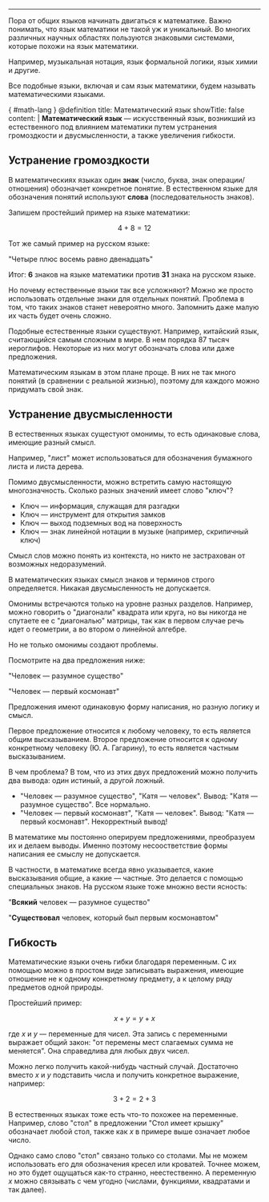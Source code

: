 
---

Пора от общих языков начинать двигаться к математике. Важно понимать, что язык математики не такой уж и уникальный. Во многих различных научных областях пользуются знаковыми системами, которые похожи на язык математики.

Например, музыкальная нотация, язык формальной логики, язык химии и другие.

Все подобные языки, включая и сам язык математики, будем называть математическими языками.

{ #math-lang }
@definition
    title: Математический язык
    showTitle: false
    content: |
        **Математический язык** — искусственный язык, возникший из естественного под влиянием математики путем устранения громоздкости и двусмысленности, а также увеличения гибкости.

## Устранение громоздкости

В математическиях языках один **знак** (число, буква, знак операции/отношения) обозначает конкретное понятие. В естественном языке для обозначения понятий используют **слова** (последовательность знаков).

Запишем простейший пример на языке математики:

$$ 4 + 8 = 12 $$

Тот же самый пример на русском языке:

"Четыре плюс восемь равно двенадцать"

Итог: **6** знаков на языке математики против **31** знака на русском языке.

Но почему естественные языки так все усложняют? Можно же просто использовать отдельные знаки для отдельных понятий. Проблема в том, что таких знаков станет невероятно много. Запомнить даже малую их часть будет очень сложно.

Подобные естественные языки существуют. Например, китайский язык, считающийся самым сложным в мире. В нем порядка 87 тысяч иероглифов. Некоторые из них могут обозначать слова или даже предложения.

Математическим языкам в этом плане проще. В них не так много понятий (в сравнении с реальной жизнью), поэтому для каждого можно придумать свой знак.

## Устранение двусмысленности

В естественных языках сущестуют омонимы, то есть одинаковые слова, имеющие разный смысл.

Например, "лист" может использоваться для обозначения бумажного листа и листа дерева.

Помимо двусмысленности, можно встретить самую настоящую многозначность. Сколько разных значений имеет слово "ключ"?

* Ключ — информация, служащая для разгадки
* Ключ — инструмент для открытия замков
* Ключ — выход подземных вод на поверхность
* Ключ — знак линейной нотации в музыке (например, скрипичный ключ)

Смысл слов можно понять из контекста, но никто не застрахован от возможных недоразумений.

В математических языках смысл знаков и терминов строго определяется. Никакая двусмысленность не допускается.

Омонимы встречаются только на уровне разных разделов. Например, можно говорить о "диагонали" квадрата или круга, но вы никогда не спутаете ее с "диагональю" матрицы, так как в первом случае речь идет о геометрии, а во втором о линейной алгебре.

Но не только омонимы создают проблемы.

Посмотрите на два предложения ниже:

"Человек — разумное существо"

"Человек — первый космонавт"

Предложения имеют одинаковую форму написания, но разную логику и смысл.

Первое предложение относится к любому человеку, то есть является общим высказыванием. Второе предложение относится к одному конкретному человеку (Ю. А. Гагарину), то есть является частным высказыванием.

В чем проблема? В том, что из этих двух предложений можно получить два вывода: один истиный, а другой ложный.

* "Человек — разумное существо", "Катя — человек". Вывод: "Катя — разумное существо". Все нормально.
* "Человек — первый космонавт", "Катя — человек". Вывод: "Катя — первый космонавт". Некорректный вывод!

В математике мы постоянно оперируем предложениями, преобразуем их и делаем выводы. Именно поэтому несоостветствие формы написания ее смыслу не допускается.

В частности, в математике всегда явно указывается, какие высказывания общие, а какие — частные. Это делается с помощью специальных знаков. На русском языке тоже множно вести ясность:

"**Всякий** человек — разумное существо"

"**Существовал** человек, который был первым космонавтом"

## Гибкость

Математические языки очень гибки благодаря переменным. С их помощью можно в простом виде записывать выражения, имеющие отношение не к одному конкретному предмету, а к целому ряду предметов одной природы.

Простейший пример:

$$ x + y = y + x $$

где $x$ и $y$ — переменные для чисел. Эта запись с переменными выражает общий закон: "от перемены мест слагаемых сумма не меняется". Она справедлива для любых двух чисел.

Можно легко получить какой-нибудь частный случай. Достаточно вместо $x$ и $y$ подставить числа и получить конкретное выражение, например:

$$ 3 + 2 = 2 + 3 $$

В естественных языках тоже есть что-то похожее на переменные. Например, слово "стол" в предложении "Стол имеет крышку" обозначает любой стол, также как $x$ в примере выше означает любое число.

Однако само слово "стол" связано только со столами. Мы не можем использовать его для обозначения кресел или кроватей. Точнее можем, но это будет ощущаться как-то странно, неестественно. А переменную $x$ можно связывать с чем угодно (числами, функциями, квадратами и так далее).